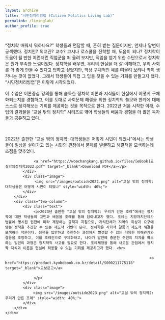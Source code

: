 ```yaml
---
layout: archive
title: "시민정치리빙랩 (Citizen Politics Living Lab)"
permalink: /livinglab/
author_profile: true
---
```



<!DOCTYPE html>
<html lang="ko">
<head>
    <meta charset="UTF-8">
    <meta name="viewport" content="width=device-width, initial-scale=1.0">
    <title>정치학 소개</title>
    <style>
        .container {
            display: flex;
            flex-direction: column;
            max-width: 800px;
            margin: auto;
        }
        .single-column {
            margin-bottom: 20px;
            text-align: justify;
        }
        .two-column {
            display: flex;
            justify-content: space-between;
            margin-bottom: 20px;
        }
        .text {
            flex: 2;
            margin-right: 20px;
            text-align: justify;
        }
        .image {
            flex: 1;
            display: flex;
            align-items: center;
        }
        .image img {
            width: 100%;
            height: auto;
        }
    </style>
</head>
<body>
    <div class="container">
        <div class="single-column">
            <p> “정치학 배워서 뭐하나요?” 학생들과 면담할 때, 흔히 받는 질문이지만, 언제나 답변이 궁색했다. 정치인? 외교관? 교수? 고시나 로스쿨을 진학할 때, 도움이 되나? 정치학이 도움이 될 만한 이런저런 직업군을 떠 올려 보지만, 직업을 얻기 위한 수단으로서 정치학은 뭔가 부족한 느낌이었다. 정치학을 배우면, 우리의 현실을 더 잘 이해하고, 우리 사회를 더 좋게 만들 수 있다고 답하고 싶었지만, 막상 구체적인 예를 떠올려 보려니 딱히 생각나는 것이 없었다. 그래서 학생들이 직접 그 답을 찾을 수 있는 기회를 만들고자 했다. “시민정치리빙랩”은 이렇게 시작되었다. 
            <br><br>
            이 수업은 이론중심 강의를 통해 습득한 정치학 이론과 지식들이 현실에서 어떻게 구체화되는지를 경험하고, 이를 토대로 사회문제 해결을 위한 정치학의 쓸모와 한계에 대해 스스로 생각해보는 기회를 제공하는 것을 목적으로 한다. 2022년 처음 시작한 이래, 수업의 결과물을 “교실 밖의 정치학” 시리즈로 엮어 학생들의 배움과 경험을 더 많은 독자들과 공유하고 있다.</p>
        </div>
        <div class="two-column">
            <div class="text">
                <p>2022년 출판한 “교실 밖의 정치학: 대학생들은 어떻게 시민이 되었나”에서는 학생들이 일상을 살아가고 있는 시민의 관점에서 문제를 발굴하고 해결책을 모색하는데 초점을 맞추었다. <br>

                <a href="https://woochangkang.github.io/files/[eBook]교실밖의정치학2022.pdf" target="_blank">Download PDF</a></p>
            </div>
            <div class="image">
                <img src="/images/outside2022.png" alt="교실 밖의 정치학: 대학생들은 어떻게 시민이 되었나" style="width: 40%;">
            </div>
        </div>
        <div class="two-column">
            <div class="text">
                <p>2023년 출판한 "교실 밖의 정치학2: 우리가 만든 조례“에서는 정치학에 대한 학생들의 고민과 배움을 조례를 통해 담아내고자 했다. 조례는 지방자치단체가 법률에 명시된 권한에 따라 제정하는 규칙과 지침으로, 자치단체가 지역의 특성과 요구에 맞는 정책을 추진할 수 있는 제도적 기반이 된다. 정치학은 사회적 갈등의 제도적 해결을 모색하는 학문이다. 정책을 입안하고 추진하는 과정에서 발생할 수 있는 다양한 이해관계와 갈등을 조정하고, 이를 조례안으로 구체화하고, 나아가 발안에 충분한 주민의 지지를 확보하는 일련의 과정은 정치학적 사고를 필요로 한다. 조례제정을 통해 새로운 관점에서 정치학 지식과 이론을 현실에 적용할 수 있는 기회를 제공하고자 했다. <br>

                <a href="https://product.kyobobook.co.kr/detail/S000211775118" target="_blank">교보문고</a>

                 </p>
            </div>
            <div class="image">
                <img src="/images/outside2023.png" alt="교실 밖의 정치학2: 우리가 만든 조례" style="width: 40%;">
            </div>
        </div>
    </div>
</body>
</html>